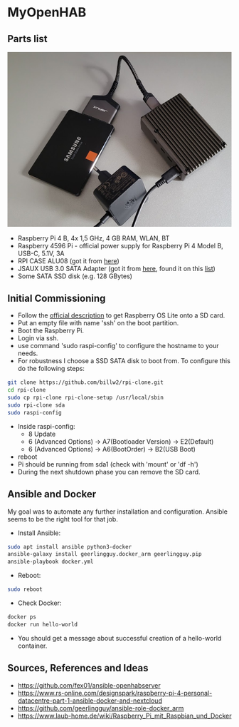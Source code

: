 # MyOpenHAB

## Parts list

![](images/parts.png)

* Raspberry Pi 4 B, 4x 1,5 GHz, 4 GB RAM, WLAN, BT
* Raspberry 4596 Pi - official power supply for Raspberry Pi 4 Model B, USB-C, 5.1V, 3A
* RPI CASE ALU08 (got it from [here](https://www.reichelt.de/de/de/gehaeuse-fuer-raspberry-pi-4-alu-schwarz-rpi-case-alu08-p272360.html?r=1))
* JSAUX USB 3.0 SATA Adapter (got it from [here](https://www.amazon.de/dp/B086W944YT/ref=cm_sw_r_awdo_navT_g_J4W8QZW49ZTRPVYGJE9D), found it on this [list](https://forum-raspberrypi.de/forum/thread/47876-magische-usb-sata-adapter-und-wo-sie-zu-finden-sind/))
* Some SATA SSD disk (e.g. 128 GBytes)

## Initial Commissioning

* Follow the [official description](https://www.raspberrypi.com/software/) to get Raspberry OS Lite onto a SD card.
* Put an empty file with name 'ssh' on the boot partition.
* Boot the Raspberry Pi.
* Login via ssh.
* use command 'sudo raspi-config' to configure the hostname to your needs.
* For robustness I choose a SSD SATA disk to boot from. To configure this do the following steps:
```bash
git clone https://github.com/billw2/rpi-clone.git
cd rpi-clone
sudo cp rpi-clone rpi-clone-setup /usr/local/sbin
sudo rpi-clone sda
sudo raspi-config
```
* Inside raspi-config:
   * 8 Update
   * 6 (Advanced Options) &rarr; A7(Bootloader Version) &rarr; E2(Default)
   * 6 (Advanced Options) &rarr; A6(BootOrder) &rarr; B2(USB Boot)
* reboot
* Pi should be running from sda1 (check with 'mount' or 'df -h')
* During the next shutdown phase you can remove the SD card.

## Ansible and Docker

My goal was to automate any further installation and configuration. Ansible seems to be the right tool for that job.
* Install Ansible:
```bash
sudo apt install ansible python3-docker
ansible-galaxy install geerlingguy.docker_arm geerlingguy.pip
ansible-playbook docker.yml
```
* Reboot:
```bash
sudo reboot
```
* Check Docker:
```bash
docker ps
docker run hello-world
```
* You should get a message about successful creation of a hello-world container.

## Sources, References and Ideas

* https://github.com/fex01/ansible-openhabserver
* https://www.rs-online.com/designspark/raspberry-pi-4-personal-datacentre-part-1-ansible-docker-and-nextcloud
* https://github.com/geerlingguy/ansible-role-docker_arm
* https://www.laub-home.de/wiki/Raspberry_Pi_mit_Raspbian_und_Docker
